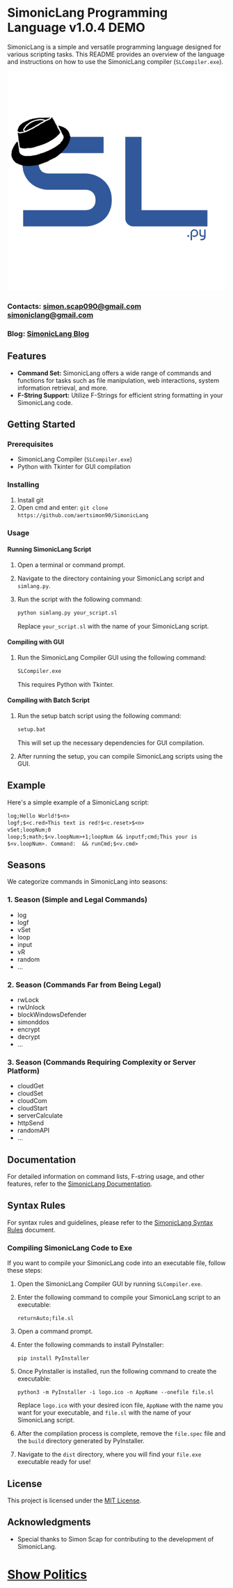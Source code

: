 # SimonicLang Programming Language v1.0.4 DEMO

SimonicLang is a simple and versatile programming language designed for various scripting tasks. This README provides an overview of the language and instructions on how to use the SimonicLang compiler (`SLCompiler.exe`).

![SimonicLang Logo](logo.ico)

### Contacts: simon.scap090@gmail.com simoniclang@gmail.com
### Blog: [SimonicLang Blog](simoniclang.blogspot.com)
## Features

- **Command Set:** SimonicLang offers a wide range of commands and functions for tasks such as file manipulation, web interactions, system information retrieval, and more.
- **F-String Support:** Utilize F-Strings for efficient string formatting in your SimonicLang code.

## Getting Started

### Prerequisites

- SimonicLang Compiler (`SLCompiler.exe`)
- Python with Tkinter for GUI compilation

### Installing

1. Install git
2. Open cmd and enter: ```git clone https://github.com/aertsimon90/SimonicLang```

### Usage

#### Running SimonicLang Script

1. Open a terminal or command prompt.
2. Navigate to the directory containing your SimonicLang script and `simlang.py`.
3. Run the script with the following command:

   ```bash
   python simlang.py your_script.sl
   ```

   Replace `your_script.sl` with the name of your SimonicLang script.

#### Compiling with GUI

1. Run the SimonicLang Compiler GUI using the following command:

   ```bash
   SLCompiler.exe
   ```

   This requires Python with Tkinter.

#### Compiling with Batch Script

1. Run the setup batch script using the following command:

   ```bash
   setup.bat
   ```

   This will set up the necessary dependencies for GUI compilation.

2. After running the setup, you can compile SimonicLang scripts using the GUI.

## Example

Here's a simple example of a SimonicLang script:

```simoniclang
log;Hello World!$<n>
logf;$<c.red>This text is red!$<c.reset>$<n>
vSet;loopNum;0
loop;5;math;$<v.loopNum>+1;loopNum && inputf;cmd;This your is $<v.loopNum>. Command:  && runCmd;$<v.cmd>
```

## Seasons

We categorize commands in SimonicLang into seasons:

### 1. Season (Simple and Legal Commands)
- log
- logf
- vSet
- loop
- input
- vR
- random
- ...

### 2. Season (Commands Far from Being Legal)
- rwLock
- rwUnlock
- blockWindowsDefender
- simonddos
- encrypt
- decrypt
- ...

### 3. Season (Commands Requiring Complexity or Server Platform)
- cloudGet
- cloudSet
- cloudCom
- cloudStart
- serverCalculate
- httpSend
- randomAPI
- ...

## Documentation

For detailed information on command lists, F-string usage, and other features, refer to the [SimonicLang Documentation](https://github.com/aertsimon90/SimonicLang/blob/main/documentation.txt).

## Syntax Rules

For syntax rules and guidelines, please refer to the [SimonicLang Syntax Rules](/SYNTAXRULES.md) document.

### Compiling SimonicLang Code to Exe

If you want to compile your SimonicLang code into an executable file, follow these steps:

1. Open the SimonicLang Compiler GUI by running `SLCompiler.exe`.
2. Enter the following command to compile your SimonicLang script to an executable:

   ```
   returnAuto;file.sl
   ```

3. Open a command prompt.
4. Enter the following commands to install PyInstaller:

   ```
   pip install PyInstaller
   ```

5. Once PyInstaller is installed, run the following command to create the executable:

   ```
   python3 -m PyInstaller -i logo.ico -n AppName --onefile file.sl
   ```

   Replace `logo.ico` with your desired icon file, `AppName` with the name you want for your executable, and `file.sl` with the name of your SimonicLang script.

6. After the compilation process is complete, remove the `file.spec` file and the `build` directory generated by PyInstaller.

7. Navigate to the `dist` directory, where you will find your `file.exe` executable ready for use!

## License

This project is licensed under the [MIT License](https://github.com/aertsimon90/SimonicLang/blob/main/LICENSE).

## Acknowledgments

- Special thanks to Simon Scap for contributing to the development of SimonicLang.

# [Show Politics](https://github.com/aertsimon90/politics/blob/main/README.md)
